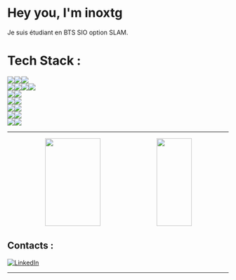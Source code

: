 # Hey you, I'm inoxtg

Je suis étudiant en BTS SIO option SLAM.


# Tech Stack :
<div id="tech_img" style="width: 25%;">
  <div style="display: flex;">
    <img src="https://img.shields.io/badge/c++-%2300599C.svg?style=for-the-badge&logo=c%2B%2B&logoColor=white" />
    <img src="https://img.shields.io/badge/java-f39212.svg?style=for-the-badge&logo=java&logoColor=white" />
    <img src="https://img.shields.io/badge/python-3670A0?style=for-the-badge&logo=python&logoColor=ffdd54" />
  </div>

  <div style="display: flex;">
    <img src="https://img.shields.io/badge/html5-%23E34F26.svg?style=for-the-badge&logo=html5&logoColor=white" />
    <img src="https://img.shields.io/badge/css3-%231572B6.svg?style=for-the-badge&logo=css3&logoColor=white" />
    <img src="https://img.shields.io/badge/php-%23777BB4.svg?style=for-the-badge&logo=php&logoColor=white" />
    <img src="https://img.shields.io/badge/js-D6BA31.svg?style=for-the-badge&logo=javascript&logoColor=white" />
  </div>

  <div style="display: flex;">
    <img src="https://img.shields.io/badge/bootstrap-%23563D7C.svg?style=for-the-badge&logo=bootstrap&logoColor=white" />
    <img src="https://img.shields.io/badge/flask-424141.svg?style=for-the-badge&logo=flask&logoColor=white" />
  </div>

  <div style="display: flex;">
    <img src="https://img.shields.io/badge/Apache-%23D42029.svg?style=for-the-badge&logo=apache&logoColor=white" />
    <img src="https://img.shields.io/badge/NGINX-009137.svg?style=for-the-badge&logo=NGINX&logoColor=white" />
  </div>

  <div style="display: flex;">
    <img src="https://img.shields.io/badge/MariaDB-003545?style=for-the-badge&logo=mariadb&logoColor=white" />
    <img src="https://img.shields.io/badge/mysql-%2300f.svg?style=for-the-badge&logo=mysql&logoColor=white" />
  </div>

  <div style="display: flex;">
    <img src="https://img.shields.io/badge/VSCode-5C2D91.svg?style=for-the-badge&logo=visual%20studio&logoColor=white" />
    <img src="https://img.shields.io/badge/Eclipse-2C2255.svg?style=for-the-badge&logo=eclipse&logoColor=white" />
  </div>

  <div style="display: flex;">
    <img src="https://img.shields.io/badge/Windows-357EC7.svg?style=for-the-badge&logo=Windows&logoColor=white" />
    <img src="https://img.shields.io/badge/Linux-E95420.svg?style=for-the-badge&logo=ubuntu&logoColor=white" />
  </div>
</div>
  
---

<div align="center"> 
  <img width="50%" height="200" src="https://github-readme-stats.vercel.app/api?username=inoxtg&theme=dark&title_color=f02618&hide_border=true&text_color=aaaaaa&include_all_commits=true&hide=prs,stars" /> 
  <img width="40%" height="200" src="https://github-readme-stats.vercel.app/api/top-langs/?username=inoxtg&hide=html,css&theme=dark&title_color=f02618&hide_border=true&text_color=aaaaaa&include_all_commits=true&count_private=false&layout=compact" /> 
</div>


## Contacts :
  [![LinkedIn](https://img.shields.io/badge/LinkedIn-%230077B5.svg?style=for-the-badge&logo=linkedin&logoColor=white)](https://www.linkedin.com/in/theophile-bourget-fischer/) 

---
